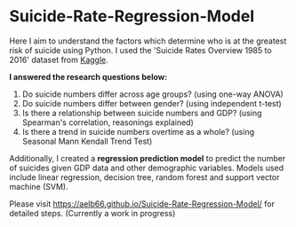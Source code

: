 # Suicide-Rate-Regression-Model
Here I aim to understand the factors which determine who is at the greatest risk of suicide using Python. I used the 'Suicide Rates Overview 1985 to 2016' dataset from [Kaggle](https://www.kaggle.com/russellyates88/suicide-rates-overview-1985-to-2016). 

**I answered the research questions below:**
1. Do suicide numbers differ across age groups?  (using one-way ANOVA)
2. Do suicide numbers differ between gender? (using independent t-test)
3. Is there a relationship between suicide numbers and GDP? (using Spearman's correlation, reasonings explained)
4. Is there a trend in suicide numbers overtime as a whole? (using Seasonal Mann Kendall Trend Test)

Additionally, I created a **regression prediction model** to predict the number of suicides given GDP data and other demographic variables. Models used include linear regression, decision tree, random forest and support vector machine (SVM). 

Please visit https://aelb66.github.io/Suicide-Rate-Regression-Model/ for detailed steps. (Currently a work in progress)
